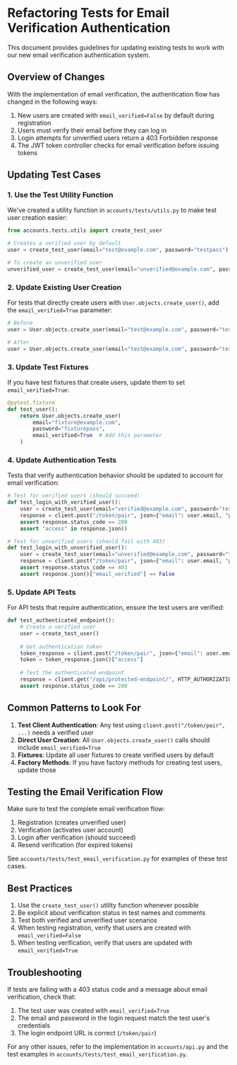 # Refactoring Tests for Email Verification Authentication

This document provides guidelines for updating existing tests to work with our new email verification authentication system.

## Overview of Changes

With the implementation of email verification, the authentication flow has changed in the following ways:

1. New users are created with `email_verified=False` by default during registration
2. Users must verify their email before they can log in
3. Login attempts for unverified users return a 403 Forbidden response
4. The JWT token controller checks for email verification before issuing tokens

## Updating Test Cases

### 1. Use the Test Utility Function

We've created a utility function in `accounts/tests/utils.py` to make test user creation easier:

```python
from accounts.tests.utils import create_test_user

# Creates a verified user by default
user = create_test_user(email="test@example.com", password="testpass")

# To create an unverified user
unverified_user = create_test_user(email="unverified@example.com", password="testpass", email_verified=False)
```

### 2. Update Existing User Creation

For tests that directly create users with `User.objects.create_user()`, add the `email_verified=True` parameter:

```python
# Before
user = User.objects.create_user(email="test@example.com", password="testpass")

# After
user = User.objects.create_user(email="test@example.com", password="testpass", email_verified=True)
```

### 3. Update Test Fixtures

If you have test fixtures that create users, update them to set `email_verified=True`:

```python
@pytest.fixture
def test_user():
    return User.objects.create_user(
        email="fixture@example.com", 
        password="fixturepass",
        email_verified=True  # Add this parameter
    )
```

### 4. Update Authentication Tests

Tests that verify authentication behavior should be updated to account for email verification:

```python
# Test for verified users (should succeed)
def test_login_with_verified_user():
    user = create_test_user(email="verified@example.com", password="testpass")
    response = client.post("/token/pair", json={"email": user.email, "password": "testpass"})
    assert response.status_code == 200
    assert "access" in response.json()

# Test for unverified users (should fail with 403)
def test_login_with_unverified_user():
    user = create_test_user(email="unverified@example.com", password="testpass", email_verified=False)
    response = client.post("/token/pair", json={"email": user.email, "password": "testpass"})
    assert response.status_code == 403
    assert response.json()["email_verified"] == False
```

### 5. Update API Tests

For API tests that require authentication, ensure the test users are verified:

```python
def test_authenticated_endpoint():
    # Create a verified user
    user = create_test_user()
    
    # Get authentication token
    token_response = client.post("/token/pair", json={"email": user.email, "password": "testpassword"})
    token = token_response.json()["access"]
    
    # Test the authenticated endpoint
    response = client.get("/api/protected-endpoint/", HTTP_AUTHORIZATION=f"Bearer {token}")
    assert response.status_code == 200
```

## Common Patterns to Look For

1. **Test Client Authentication**: Any test using `client.post("/token/pair", ...)` needs a verified user
2. **Direct User Creation**: All `User.objects.create_user()` calls should include `email_verified=True`
3. **Fixtures**: Update all user fixtures to create verified users by default
4. **Factory Methods**: If you have factory methods for creating test users, update those

## Testing the Email Verification Flow

Make sure to test the complete email verification flow:

1. Registration (creates unverified user)
2. Verification (activates user account)
3. Login after verification (should succeed)
4. Resend verification (for expired tokens)

See `accounts/tests/test_email_verification.py` for examples of these test cases.

## Best Practices

1. Use the `create_test_user()` utility function whenever possible
2. Be explicit about verification status in test names and comments
3. Test both verified and unverified user scenarios
4. When testing registration, verify that users are created with `email_verified=False`
5. When testing verification, verify that users are updated with `email_verified=True`

## Troubleshooting

If tests are failing with a 403 status code and a message about email verification, check that:

1. The test user was created with `email_verified=True`
2. The email and password in the login request match the test user's credentials
3. The login endpoint URL is correct (`/token/pair`)

For any other issues, refer to the implementation in `accounts/api.py` and the test examples in `accounts/tests/test_email_verification.py`.
